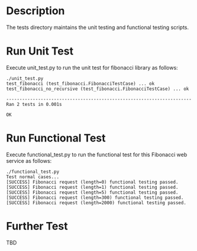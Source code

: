# Description
The tests directory maintains the unit testing and functional testing scripts.

# Run Unit Test
Execute unit_test.py to run the unit test for fibonacci library as follows:
```
./unit_test.py
test_fibonacci (test_fibonacci.FibonacciTestCase) ... ok
test_fibonacci_no_recursive (test_fibonacci.FibonacciTestCase) ... ok

----------------------------------------------------------------------
Ran 2 tests in 0.001s

OK
```

# Run Functional Test
Execute functional_test.py to run the functional test for this Fibonacci web service as follows:
```
./functional_test.py
Test normal cases...
[SUCCESS] Fibonacci request (length=0) functional testing passed.
[SUCCESS] Fibonacci request (length=1) functional testing passed.
[SUCCESS] Fibonacci request (length=5) functional testing passed.
[SUCCESS] Fibonacci request (length=300) functional testing passed.
[SUCCESS] Fibonacci request (length=2000) functional testing passed.
```
# Further Test
TBD

